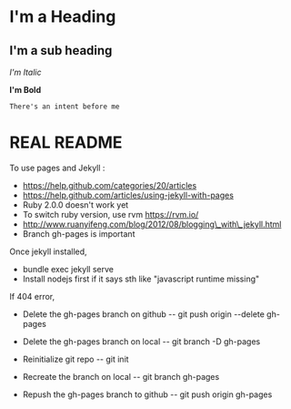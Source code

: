 I'm a Heading
==========

I'm a sub heading
----------

*I'm Italic*

**I'm Bold**

	There's an intent before me

REAL README
==========
To use pages and Jekyll : 
- https://help.github.com/categories/20/articles
- https://help.github.com/articles/using-jekyll-with-pages
- Ruby 2.0.0 doesn't work yet
- To switch ruby version, use rvm https://rvm.io/
- http://www.ruanyifeng.com/blog/2012/08/blogging\_with\_jekyll.html
- Branch gh-pages is important

Once jekyll installed,
- bundle exec jekyll serve
- Install nodejs first if it says sth like "javascript runtime missing"

If 404 error,
- Delete the gh-pages branch on github
-- git push origin --delete gh-pages

- Delete the gh-pages branch on local
-- git branch -D gh-pages

- Reinitialize git repo
-- git init

- Recreate the branch on local
-- git branch gh-pages

- Repush the gh-pages branch to github
-- git push origin gh-pages



